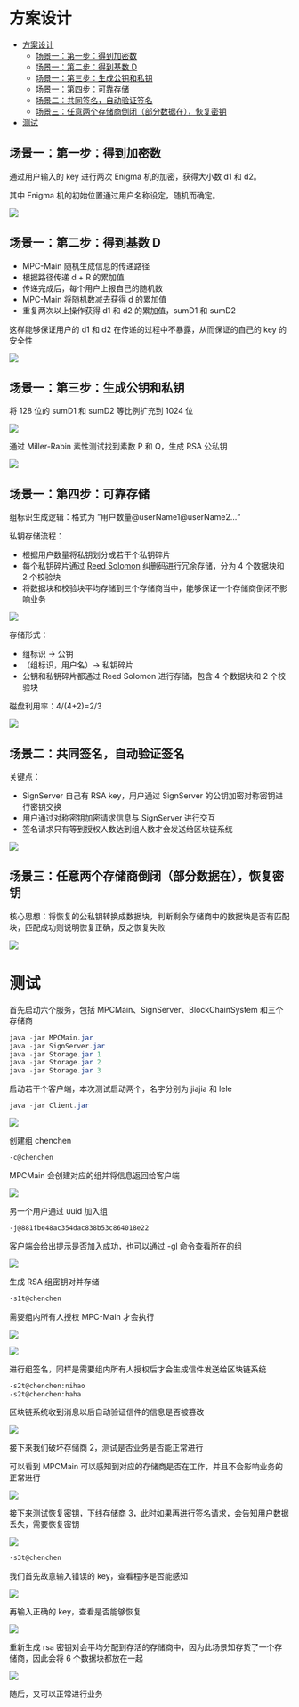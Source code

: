 ﻿# 方案设计

* [方案设计](#方案设计)
  * [场景一：第一步：得到加密数](#场景一第一步得到加密数)
  * [场景一：第二步：得到基数 D](#场景一第二步得到基数-d)
  * [场景一：第三步：生成公钥和私钥](#场景一第三步生成公钥和私钥)
  * [场景一：第四步：可靠存储](#场景一第四步可靠存储)
  * [场景二：共同签名，自动验证签名](#场景二共同签名自动验证签名)
  * [场景三：任意两个存储商倒闭（部分数据在），恢复密钥](#场景三任意两个存储商倒闭部分数据在恢复密钥)
* [测试](#测试)

## 场景一：第一步：得到加密数

通过用户输入的 key 进行两次 Enigma 机的加密，获得大小数 d1 和 d2。

其中 Enigma 机的初始位置通过用户名称设定，随机而确定。

![](figs/d1d2.png)

## 场景一：第二步：得到基数 D

- MPC-Main 随机生成信息的传递路径
- 根据路径传递 d + R 的累加值
- 传递完成后，每个用户上报自己的随机数
- MPC-Main 将随机数减去获得 d 的累加值
- 重复两次以上操作获得 d1 和 d2 的累加值，sumD1 和 sumD2

这样能够保证用户的 d1 和 d2 在传递的过程中不暴露，从而保证的自己的 key 的安全性

![](figs/baseD.png)

## 场景一：第三步：生成公钥和私钥

将 128 位的 sumD1 和 sumD2 等比例扩充到 1024 位

![](figs/padding.png)

通过 Miller-Rabin 素性测试找到素数 P 和 Q，生成 RSA 公私钥

![](figs/rsa.png)

## 场景一：第四步：可靠存储

组标识生成逻辑：格式为 ”用户数量@userName1@userName2...“

私钥存储流程：

- 根据用户数量将私钥划分成若干个私钥碎片
- 每个私钥碎片通过 [Reed Solomon](https://github.com/RobinLiew/JavaReedSolomon) 纠删码进行冗余存储，分为 4 个数据块和 2 个校验块
- 将数据块和校验块平均存储到三个存储商当中，能够保证一个存储商倒闭不影响业务

![](figs/priKeyStore.png)

存储形式：

- 组标识 -> 公钥
- （组标识，用户名）-> 私钥碎片
- 公钥和私钥碎片都通过 Reed Solomon 进行存储，包含 4 个数据块和 2 个校验块

磁盘利用率：4/(4+2)=2/3

![](figs/diskUseRate.png)

## 场景二：共同签名，自动验证签名

关键点：

- SignServer 自己有 RSA key，用户通过 SignServer 的公钥加密对称密钥进行密钥交换
- 用户通过对称密钥加密请求信息与 SignServer 进行交互
- 签名请求只有等到授权人数达到组人数才会发送给区块链系统

![](figs/scenario2.png)

## 场景三：任意两个存储商倒闭（部分数据在），恢复密钥

核心思想：将恢复的公私钥转换成数据块，判断剩余存储商中的数据块是否有匹配块，匹配成功则说明恢复正确，反之恢复失败

![](figs/recover.png)

# 测试

首先启动六个服务，包括 MPCMain、SignServer、BlockChainSystem 和三个存储商

```java
java -jar MPCMain.jar
java -jar SignServer.jar
java -jar Storage.jar 1
java -jar Storage.jar 2
java -jar Storage.jar 3
```

启动若干个客户端，本次测试启动两个，名字分别为 jiajia 和 lele

```java
java -jar Client.jar
```

![](figs/clientLogin.png)

创建组 chenchen

```bash
-c@chenchen
```

MPCMain 会创建对应的组并将信息返回给客户端

![](figs/createGroup.png)

另一个用户通过 uuid 加入组

```bash
-j@881fbe48ac354dac838b53c864018e22
```

客户端会给出提示是否加入成功，也可以通过 -gl 命令查看所在的组

![](figs/groupList.png)

生成 RSA 组密钥对并存储

```bash
-s1t@chenchen
```

需要组内所有人授权 MPC-Main 才会执行

![](figs/s1t1.png)

![](figs/s1t2.png)

进行组签名，同样是需要组内所有人授权后才会生成信件发送给区块链系统

```bash
-s2t@chenchen:nihao
-s2t@chenchen:haha

```

区块链系统收到消息以后自动验证信件的信息是否被篡改

![](figs/blockChainSystemCheck.png)

接下来我们破坏存储商 2，测试是否业务是否能正常进行

可以看到 MPCMain 可以感知到对应的存储商是否在工作，并且不会影响业务的正常进行

![](figs/mpcStorageNotWorking.png)

接下来测试恢复密钥，下线存储商 3，此时如果再进行签名请求，会告知用户数据丢失，需要恢复密钥

![](figs/dataLost.png)

```bash
-s3t@chenchen
```

我们首先故意输入错误的 key，查看程序是否能感知

![](figs/recoverFailed.png)

再输入正确的 key，查看是否能够恢复

![](figs/recoverSucess.png)

重新生成 rsa 密钥对会平均分配到存活的存储商中，因为此场景知存货了一个存储商，因此会将 6 个数据块都放在一起

![](figs/recoverStore.png)

随后，又可以正常进行业务
